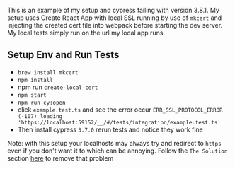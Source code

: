 This is an example of my setup and cypress failing with version 3.8.1. My setup uses Create React App with local SSL running by use of `mkcert` and injecting the created cert file into webpack before starting the dev server. My local tests simply run on the url my local app runs.

## Setup Env and Run Tests
- `brew install mkcert`
- `npm install`
- npm run `create-local-cert`
- `npm start`
- `npm run cy:open`
- click `example.test.ts` and see the error occur `ERR_SSL_PROTOCOL_ERROR (-107) loading 'https://localhost:59152/__/#/tests/integration/example.test.ts'`
- Then install cypress `3.7.0` rerun tests and notice they work fine

Note: with this setup your localhosts may always try and redirect to `https` even if you don't want it to which can be annoying. Follow the `The Solution` section [here](https://www.codeproject.com/Articles/1010667/SSL-Connection-Error-When-Debugging-via-Localhost) to remove that problem
